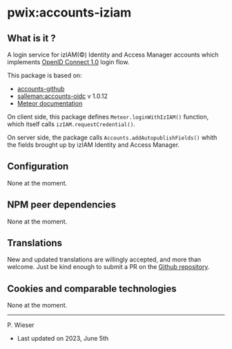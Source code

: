 # pwix:accounts-iziam

## What is it ?

A login service for izIAM(©) Identity and Access Manager accounts which implements [OpenID Connect 1.0](https://openid.net/specs/openid-connect-core-1_0.html) login flow.

This package is based on:

- [accounts-github](https://github.com/meteor/meteor/tree/devel/packages/accounts-github)
- [salleman:accounts-oidc](https://github.com/salleman33/meteor-accounts-oidc/tree/master/packages/switch_accounts-oidc) v 1.0.12
- [Meteor documentation](https://docs.meteor.com/api/accounts#Meteor-loginWith%3CExternalService%3E)

On client side, this package defines `Meteor.loginWithIzIAM()` function, which itself calls `izIAM.requestCredential()`.

On server side, the package calls `Accounts.addAutopublishFields()` whith the fields brought up by izIAM Identity and Access Manager.

## Configuration

None at the moment.

## NPM peer dependencies

None at the moment.

## Translations

New and updated translations are willingly accepted, and more than welcome. Just be kind enough to submit a PR on the [Github repository](https://github.com/trychlos/pwix-accounts-iziam/pulls).

## Cookies and comparable technologies

None at the moment.

---
P. Wieser
- Last updated on 2023, June 5th
